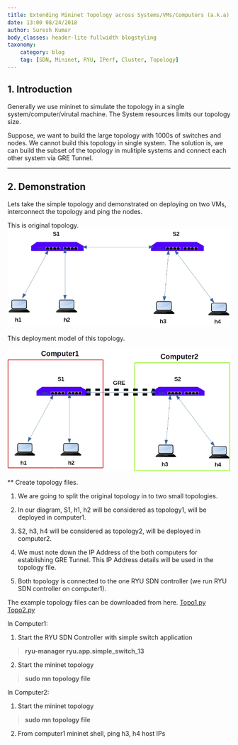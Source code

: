 ```yaml
---
title: Extending Mininet Topology across Systems/VMs/Computers (a.k.a) Mininet Clustering.
date: 13:00 08/24/2018
author: Suresh Kumar
body_classes: header-lite fullwidth blogstyling
taxonomy:
    category: blog
    tag: [SDN, Mininet, RYU, IPerf, Cluster, Topology]
---
```


## 1. Introduction

Generally we use mininet to simulate the topology in a single system/computer/virutal machine. The System resources limits our topology size. 

Suppose, we want to build the large  topology with 1000s of switches and nodes. We cannot build this topology in single system. The solution is, we can build the subset of the topology in mulitiple systems and connect each other system via GRE Tunnel.

---

## 2. Demonstration

Lets take the simple topology and demonstrated on deploying on two VMs, interconnect the topology and ping the nodes.

This is original topology.
![Mininet Command](topology.jpg)


This deployment model of this topology.

![Mininet Command](topology_distributed.jpg)


** Create topology files.

1. We are going to split the original topology in to two small topologies.

2. In our diagram, S1, h1, h2 will be considered as topology1, will be 	deployed in computer1.

3. S2, h3, h4 will be considered as topology2, will be deployed in computer2.

4. We must note down the IP Address of the both computers for establishing GRE Tunnel.  This IP Address details will be used in the topology file.

5. Both topology is connected to the one RYU SDN controller (we run RYU SDN controller on computer1).

The example topology files can be downloaded from here.
[Topo1.py](topo1.py) 
[Topo2.py](topo2.py)

In Computer1:

1. Start the RYU SDN Controller with simple switch application

> **ryu-manager ryu.app.simple_switch_13**


2. Start the mininet topology 

> **sudo mn topology file**


In Computer2:

1. Start the mininet topology 

> **sudo mn topology file**

2. From computer1 mininet shell, ping h3, h4 host IPs









